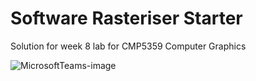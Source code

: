 # Software Rasteriser Starter
Solution for week 8 lab for CMP5359 Computer Graphics
 
![MicrosoftTeams-image](https://user-images.githubusercontent.com/50253517/111922098-f3ca2600-8a8f-11eb-88fc-2ca6d9f49b4e.png)
